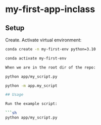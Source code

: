 # my-first-app-inclass

## Setup

Create. Activate virtual environment:

```sh
conda create -n my-first-env python=3.10

conda activate my-first-env

When we are in the root dir of the repo:

python app/my_script.py

python -m app.my_script

## Usage

Run the example script:

```sh
python app/my_script.py
```